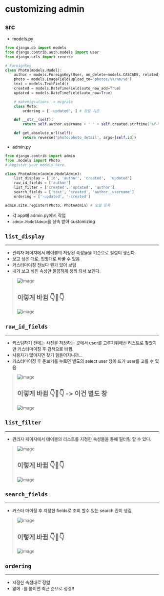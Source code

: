 # customizing admin

## src
- models.py
```python
from django.db import models
from django.contrib.auth.models import User
from django.urls import reverse 

# ForeignKey
class Photo(models.Model):
    author = models.ForeignKey(User, on_delete=models.CASCADE, related_name='user_photos')
    photo = models.ImageField(upload_to='photos/%Y/%m/%d')
    text = models.TextField()
    created = models.DateTimeField(auto_now_add=True)
    updated = models.DateTimeField(auto_now=True)

    # makemigrations -> migrate
    class Meta:
        ordering = ['-updated', ] # 정렬 기준

    def __str__(self):
        return self.author.username + ' ' + self.created.strftime('%Y-%m-%d %H:%M:%S')

    def get_absolute_url(self):
        return reverse('photo:photo_detail', args=[self.id])
```
- admin.py
```python
from django.contrib import admin
from .models import Photo
# Register your models here.

class PhotoAdmin(admin.ModelAdmin):
    list_display = ['id', 'author', 'created',  'updated']
    raw_id_fields = ['author']
    list_filter = ['created', 'updated', 'author']
    search_fields = ['text', 'created', 'author__username']
    ordering = ['-updated', '-created']

admin.site.register(Photo, PhotoAdmin) # 모델 등록
```
- 각 app에 admin.py에서 작업
- `admin.ModelAdmin`을 상속 받아 customizing

## `list_display`
-------------------------
- 관리자 페이지에서 테이블의 저장된 속성들을 기준으로 컬럼이 생신다.
- 보고 싶은 대로, 입맛대로 바꿀 수 있음
- 커스터마이징 전보다 뭔가 있어 보임
- 내가 보고 싶은 속성만 깔끔하게 정리 되서 보인다.

> ![image](https://user-images.githubusercontent.com/77317312/129652008-372d3b11-91df-40aa-92a8-24c48cad2d45.png)
> ## 이렇게 바뀜 👇🔻👇
> ![image](https://user-images.githubusercontent.com/77317312/129652072-ce6fc5e4-3c7d-4a57-a2d7-44a0ef788dce.png)

## `raw_id_fields`
-------------------------
- 커스텀하기 전에는 사진을 저장하는 곳에서 user를 고루기위해선 리스트로 찾았지만 커스터마이징 후 검색으로 바뀜.
- 사용자가 많아지면 찾기 힘들어지니까...
- 커스터마이징 후 돋보기를 누르면 별도의 select user 창이 뜨거 user를 고를 수 있음

> ![image](https://user-images.githubusercontent.com/77317312/129652697-62a6747c-22f4-4b5e-9828-f435e50042d6.png)
> ## 이렇게 바뀜 👇🔻👇 -> 이건 별도 창
> ![image](https://user-images.githubusercontent.com/77317312/129653233-97a876cb-c092-47b6-9779-3aa63befe51b.png)

## `list_filter`
----------------------
- 관리자 페이지에서 테이블의 리스트를 지정한 속성들을 통해 필터링 할 수 있다.

> ![image](https://user-images.githubusercontent.com/77317312/129653651-5a92f85a-e62d-4940-804a-bb6d0eeefe85.png)
> ## 이렇게 바뀜 👇🔻👇
> ![image](https://user-images.githubusercontent.com/77317312/129653733-68ef5c28-4b65-417f-91ea-addc87e4ca17.png)

## `search_fields`
-----------------------
- 커스터 마이징 후 지정한 fields로 조회 할수 있는 search 칸이 생김

> ![image](https://user-images.githubusercontent.com/77317312/129654830-da009822-c886-4fab-aca4-f2cb922a8bc7.png)
> ## 이렇게 바뀜 👇🔻👇
> ![image](https://user-images.githubusercontent.com/77317312/129655044-1644125e-93fb-4f1a-b2fb-9583ac621f24.png)

## `ordering`
--------------------
- 지정한 속성대로 정렬
- 앞에 `-`를 붙이면 최근 순으로 정령!!
